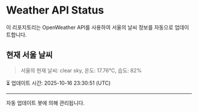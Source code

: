 
# Weather API Status

이 리포지토리는 OpenWeather API를 사용하여 서울의 날씨 정보를 자동으로 업데이트합니다.

## 현재 서울 날씨
> 서울의 현재 날씨: clear sky, 온도: 17.76°C, 습도: 82%

⏳ 업데이트 시간: 2025-10-16 23:30:51 (UTC)

---
자동 업데이트 봇에 의해 관리됩니다.
